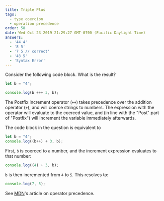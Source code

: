 ```yaml
---
title: Triple Plus
tags:
  - type coercion
  - operation precedence
order: 58
date: Wed Oct 23 2019 21:29:27 GMT-0700 (Pacific Daylight Time)
answers:
  - '44 4' 
  - '8 5'
  - '7 5 // correct' 
  - '43 5'
  - 'Syntax Error'
---
```


Consider the following code block. What is the result?

```javascript
let b = "4";

console.log(b +++ 3, b);
```

<!-- explanation -->

The Postfix Increment operator (`++`) takes precedence over the addition operator (`+`), and will coerce strings to numbers. The expression with the operator will evaluate to the coerced value, and (in line with the "Post" part of "Postfix") will increment the variable immediately afterwards.

The code block in the question is equivalent to

```javascript
let b = "4";
console.log((b++) + 3, b);
```

First, `b` is coerced to a number, and the increment expression evaluates to that number:

```javascript
console.log((4) + 3, b);
```

`b` is then incremented from `4` to `5`. This resolves to:

```javascript
console.log(7, 5);
```

See <a target="_blank" rel="noopener noreferrer" href="https://developer.mozilla.org/en-US/docs/Web/JavaScript/Reference/Operators/Operator_Precedence">MDN</a>'s article on operator precedence.
